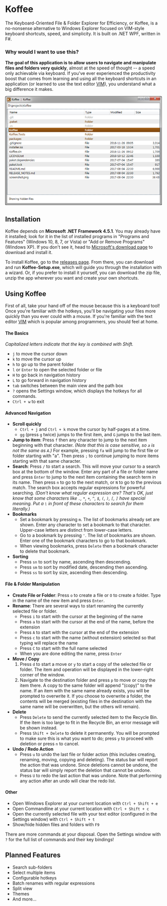 # Koffee
The Keyboard-Oriented File & Folder Explorer for Efficiency, or Koffee, is a no-nonsense alternative to Windows Explorer focused on VIM-style keyboard shortcuts, speed, and simplicity. It is built on .NET WPF, written in F#.

### Why would I want to use this?
**The goal of this application is to allow users to navigate and manipulate files and folders very quickly**, almost at the speed of thought -- a speed only achievable via keyboard. If you've ever experienced the productivity boost that comes from learning and using all the keyboard shortcuts in an application (or learned to use the text editor [VIM](http://www.vim.org/)), you understand what a big difference it makes.

![Screenshot](screenshot.png)

## Installation
Koffee depends on **Microsoft .NET Framework 4.5.1**. You may already have it installed; look for it in the list of installed programs in "Programs and Features" (Windows 10, 8, 7, or Vista) or "Add or Remove Programs" (Windows XP). If you don't see it, head to [Microsoft's download page](https://www.microsoft.com/en-us/download/details.aspx?id=40773) to download and install it.

To install Koffee, go to the [releases page](https://github.com/mattstermiller/koffee/releases). From there, you can download and run **Koffee-Setup.exe**, which will guide you through the installation with a wizard. Or, if you prefer to install it yourself, you can download the zip file, unzip the app wherever you want and create your own shortcuts.

## Using Koffee
First of all, take your hand off of the mouse because this is a keyboard tool! Once you're familiar with the hotkeys, you'll be navigating your files more quickly than you ever could with a mouse. If you're familiar with the text editor [VIM](http://www.vim.org/) which is popular among programmers, you should feel at home.

#### The Basics
_Capitalized letters indicate that the key is combined with Shift._
- `j` to move the cursor down
- `k` to move the cursor up
- `h` to go up to the parent folder
- `l` or `Enter` to open the selected folder or file
- `H` to go back in navigation history
- `L` to go forward in navigation history
- `tab` switches between the main view and the path box
- `?` opens the Settings window, which displays the hotkeys for all commands.
- `Ctrl + w` to exit

#### Advanced Navigation
- **Scroll quickly**
    - `Ctrl + j` and `Ctrl + k` move the cursor by half-pages at a time.
    - `gg` (press `g` twice) jumps to the first item, and `G` jumps to the last item.
- **Jump to item**: Press `f` then any character to jump to the next item beginning with that character. _(Note that this is case sensitive, so `a` is not the same as `A`.)_ For example, pressing `fa` will jump to the first file or folder starting with "a". Then press `;` to continue jumping to more items starting with that same character.
- **Search**: Press `/` to start a search. This will move your cursor to a search box at the bottom of the window. Enter any part of a file or folder name and press `Enter` to jump to the next item containing the search term in its name. Then press `n` to go to the next match, or `N` to go to the previous match. The search box accepts regular expressions for powerful searching. _(Don't know what regular expression are? That's OK, just know that some characters like `.`, `*`, `+`, `^`, `$`, `(`, `)`, `[`, `]` have special meaning. Put a `\` in front of these characters to search for them literally.)_
- **Bookmarks**
    - Set a bookmark by pressing `m`. The list of bookmarks already set are shown. Enter any character to set a bookmark to that character. Upper-case letters are distinct from lower-case letters.
    - Go to a bookmark by pressing `'`. The list of bookmarks are shown. Enter one of the bookmark characters to go to that bookmark.
    - When viewing bookmarks, press `Delete` then a bookmark character to delete that bookmark.
- **Sorting**
    - Press `sn` to sort by name, ascending then descending.
    - Press `sm` to sort by modified date, descending then ascending.
    - Press `ss` to sort by size, ascending then descending.

#### File & Folder Manipulation
- **Create File or Folder**: Press `o` to create a file or `O` to create a folder. Type in the name of the new item and press `Enter`.
- **Rename**: There are several ways to start renaming the currently selected file or folder.
    - Press `i` to start with the cursor at the beginning of the name
    - Press `a` to start with the cursor at the end of the name, before the extension
    - Press `A` to start with the cursor at the end of the extension
    - Press `c` to start with the name (without extension) selected so that typing will replace the name
    - Press `C` to start with the full name selected
    - When you are done editing the name, press `Enter`
- **Move / Copy**
    1. Press `d` to start a move or `y` to start a copy of the selected file or folder. The item and operation will be displayed in the lower-right corner of the window.
    2. Navigate to the destination folder and press `p` to move or copy the item there. A copy to the same folder will append "(copy)" to the name. If an item with the same name already exists, you will be prompted to overwrite it. If you choose to overwrite a folder, the contents will be merged (existing files in the destination with the same name will be overwritten, but the others will remain).
- **Delete**
    - Press `Delete` to send the currently selected item to the Recycle Bin. If the item is too large to fit in the Recycle Bin, an error message will be shown instead.
    - Press `Shift + Delete` to delete it permanently. You will be prompted to make sure this is what you want to do; press `y` to proceed with deletion or press `n` to cancel.
- **Undo / Redo Action**
    - Press `u` to undo the last file or folder action (this includes creating, renaming, moving, copying and deleting). The status bar will report the action that was undone. Since deletions cannot be undone, the status bar will simply report the deletion that cannot be undone.
    - Press `U` to redo the last action that was undone. Note that performing any action after an undo will clear the redo list.

#### Other
- Open Windows Explorer at your current location with `Ctrl + Shift + e`
- Open Commandline at your current location with `Ctrl + Shift + c`
- Open the currently selected file with your text editor (configured in the Settings window) with `Ctrl + Shift + t`
- Show/hide hidden files and folders with `F9`

There are more commands at your disposal. Open the Settings window with `?` for the full list of commands and their key bindings!

## Planned Features
- Search sub-folders
- Select multiple items
- Configurable hotkeys
- Batch renames with regular expressions
- Split view
- Themes
- And more...


